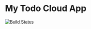# My Todo Cloud App

[![Build Status](https://travis-ci.org/tmsi05/my-todo-cloud.svg?branch=master)](https://travis-ci.org/tmsi05/my-todo-cloud)
